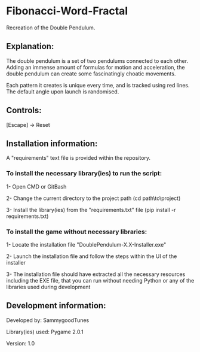 # Fibonacci-Word-Fractal
Recreation of the Double Pendulum.

## Explanation:

The double pendulum is a set of two pendulums connected to each other.
Adding an immense amount of formulas for motion and acceleration, the double pendulum can create some fascinatingly choatic movements.

Each pattern it creates is unique every time, and is tracked using red lines.
The default angle upon launch is randomised.


## Controls:

[Escape] -> Reset


## Installation information:

A "requirements" text file is provided within the repository.


### To install the necessary library(ies) to run the script:

1- Open CMD or GitBash


2- Change the current directory to the project path (cd path\\to\\project)


3- Install the library(ies) from the "requirements.txt" file (pip install -r requirements.txt)


### To install the game without necessary libraries:

1- Locate the installation file "DoublePendulum-X.X-Installer.exe"


2- Launch the installation file and follow the steps within the UI of the installer


3- The installation file should have extracted all the necessary resources including the EXE file, that you can run without needing Python or any of the libraries used during development


## Development information:

Developed by: SammygoodTunes


Library(ies) used: Pygame 2.0.1


Version: 1.0

